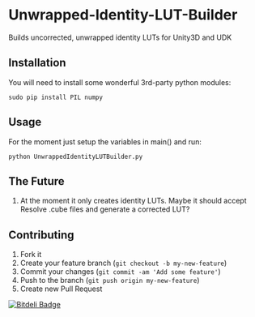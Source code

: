 # Unwrapped-Identity-LUT-Builder

Builds uncorrected, unwrapped identity LUTs for Unity3D and UDK

## Installation

You will need to install some wonderful 3rd-party python modules:

	sudo pip install PIL numpy

## Usage

For the moment just setup the variables in main() and run:

	python UnwrappedIdentityLUTBuilder.py

## The Future

1. At the moment it only creates identity LUTs. Maybe it should accept Resolve .cube files and generate a corrected LUT?


## Contributing

1. Fork it
2. Create your feature branch (`git checkout -b my-new-feature`)
3. Commit your changes (`git commit -am 'Add some feature'`)
4. Push to the branch (`git push origin my-new-feature`)
5. Create new Pull Request


[![Bitdeli Badge](https://d2weczhvl823v0.cloudfront.net/gregcotten/unwrapped-identity-lut-builder/trend.png)](https://bitdeli.com/free "Bitdeli Badge")

